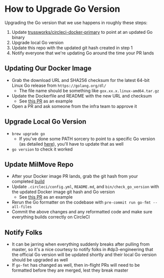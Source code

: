 # How to Upgrade Go Version

Upgrading the Go version that we use happens in roughly these steps:

1. Update [trussworks/circleci-docker-primary](https://github.com/trussworks/circleci-docker-primary) to point at an updated Go binary
2. Upgrade local Go version
3. Update this repo with the updated git hash created in step 1
4. Notify everyone that we're updating Go around the time your PR lands

## Updating Our Docker Image

- Grab the download URL and SHA256 checksum for the latest 64-bit Linux Go release from `https://golang.org/dl/`
  - The file name should be something like `gox.xx.x.linux-amd64.tar.gz`
- Update the Dockerfile and README with the new URL and checksum
  - See [this PR](https://github.com/trussworks/circleci-docker-primary/pull/10/files) as an example
- Open a PR and ask someone from the infra team to approve it

## Upgrade Local Go Version

- `brew upgrade go`
  - If you've done some PATH sorcery to point to a specific Go version (as detailed [here](https://github.com/transcom/mymove#setup-prerequisites)), you'll have to update that as well
- `go version` to check it worked

## Update MilMove Repo

- After your Docker image PR lands, grab the git hash from your completed [build](https://circleci.com/gh/trussworks/circleci-docker-primary/tree/master)
- Update `.circleci/config.yml`, `README.md`, and `bin/check_go_version` with the updated Docker image git hash and Go version
  - See [this PR](https://github.com/transcom/mymove/pull/1383/files) as an example
- Rerun the Go formatter on the codebase with `pre-commit run go-fmt --all-files`
- Commit the above changes and any reformatted code and make sure everything builds correctly on CircleCI

## Notify Folks

- It can be jarring when everything suddenly breaks after pulling from master, so it's a nice courtesy to notify folks in #dp3-engineering that the official Go version will be updated shortly and their local Go version should be upgraded as well
- If `go-fmt` has changed as well, then in-flight PRs will need to be formatted before they are merged, lest they break master
